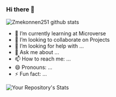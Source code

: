 ### Hi there 👋

![Zmekonnen251 github stats](https://github-readme-stats.vercel.app/api?username=zmekonnen251&show_icons=true&hide_border=true&title_color=ffffff&icon_color=bb2acf&text_color=daf7dc&bg_color=151515)

- 🌱 I’m currently learning at Microverse
- 👯 I’m looking to collaborate on Projects
- 🤔 I’m looking for help with ...
- 💬 Ask me about ...
- 📫 How to reach me: ...
- 😄 Pronouns: ...
- ⚡ Fun fact: ...

![Your Repository's Stats](https://github-readme-stats.vercel.app/api/top-langs/?username=zmekonnen251&theme=blue-green)
